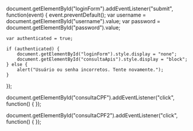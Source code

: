 document.getElementById("loginForm").addEventListener("submit", function(event) {
    event.preventDefault();
    var username = document.getElementById("username").value;
    var password = document.getElementById("password").value;
    
    var authenticated = true;

    if (authenticated) {
        document.getElementById("loginForm").style.display = "none";
        document.getElementById("consultaApis").style.display = "block";
    } else {
        alert("Usuário ou senha incorretos. Tente novamente.");
    }
});

document.getElementById("consultaCPF").addEventListener("click", function() {
});

document.getElementById("consultaCPF2").addEventListener("click", function() {
});
